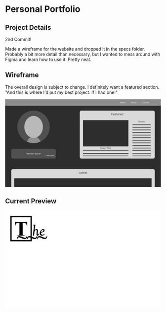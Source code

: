 # Personal Portfolio

## Project Details
2nd Commit!  

Made a wireframe for the website and dropped it in the specs folder. Probably a bit more detail than necessary, but I wanted to mess around with Figma and learn how to use it. Pretty neat.  

## Wireframe
The overall design is subject to change. I definitely want a featured section. "And this is where I'd put my best project. If I had one!"

![wireframe design](/assets/specs/wireframe.png)

## Current Preview
![website preview](/assets/preview.png)
